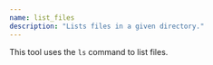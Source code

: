 ```yaml
---
name: list_files
description: "Lists files in a given directory."
---
```


This tool uses the `ls` command to list files.
